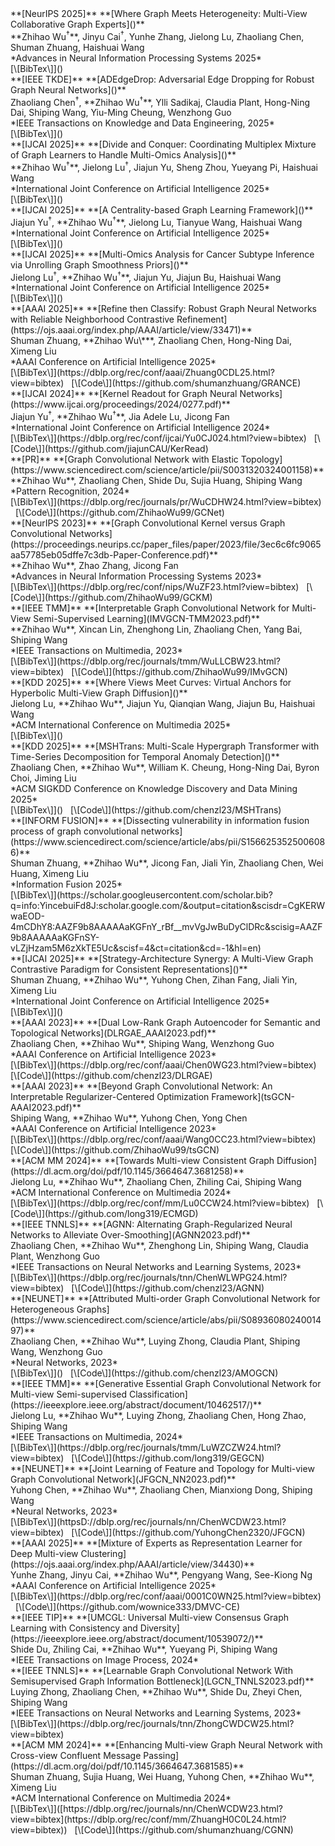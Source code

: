 <div class='paper-box'>
**[NeurIPS 2025]** **[Where Graph Meets Heterogeneity: Multi-View Collaborative Graph Experts]()**<br />
**Zhihao Wu<sup>†</sup>**, Jinyu Cai<sup>†</sup>, Yunhe Zhang, Jielong Lu, Zhaoliang Chen, Shuman Zhuang, Haishuai Wang <br />
*Advances in Neural Information Processing Systems 2025* <br />
[\[BibTex\]]()
</div>

<div class='paper-box'>
<div class='paper-box-text' markdown="1">
**[IEEE TKDE]** **[ADEdgeDrop: Adversarial Edge Dropping for Robust Graph Neural Networks]()**<br />
Zhaoliang Chen<sup>†</sup>, **Zhihao Wu<sup>†</sup>**, Ylli Sadikaj, Claudia Plant, Hong-Ning Dai, Shiping Wang, Yiu-Ming Cheung, Wenzhong Guo <br />
*IEEE Transactions on Knowledge and Data Engineering, 2025* <br />
[\[BibTex\]]()
</div></div>

<div class='paper-box'>
<div class='paper-box-text' markdown="1">
**[IJCAI 2025]** **[Divide and Conquer: Coordinating Multiplex Mixture of Graph Learners to Handle Multi-Omics Analysis]()**<br />
**Zhihao Wu<sup>†</sup>**, Jielong Lu<sup>†</sup>, Jiajun Yu, Sheng Zhou, Yueyang Pi, Haishuai Wang <br />
*International Joint Conference on Artificial Intelligence 2025* <br />
[\[BibTex\]]()
</div></div>

<div class='paper-box'>
<div class='paper-box-text' markdown="1">
**[IJCAI 2025]** **[A Centrality-based Graph Learning Framework]()**<br />
Jiajun Yu<sup>†</sup>, **Zhihao Wu<sup>†</sup>**, Jielong Lu, Tianyue Wang, Haishuai Wang <br />
*International Joint Conference on Artificial Intelligence 2025* <br />
[\[BibTex\]]()
</div></div>

<div class='paper-box'>
<div class='paper-box-text' markdown="1">
**[IJCAI 2025]** **[Multi-Omics Analysis for Cancer Subtype Inference via Unrolling Graph Smoothness Priors]()**<br />
Jielong Lu<sup>†</sup>, **Zhihao Wu<sup>†</sup>**, Jiajun Yu, Jiajun Bu, Haishuai Wang <br />
*International Joint Conference on Artificial Intelligence 2025* <br />
[\[BibTex\]]()
</div></div>

<div class='paper-box'>
<div class='paper-box-text' markdown="1">
**[AAAI 2025]** **[Refine then Classify: Robust Graph Neural Networks with Reliable Neighborhood Contrastive Refinement](https://ojs.aaai.org/index.php/AAAI/article/view/33471)**<br />
Shuman Zhuang, **Zhihao Wu\***, Zhaoliang Chen, Hong-Ning Dai, Ximeng Liu <br />
*AAAI Conference on Artificial Intelligence 2025* <br />
[\[BibTex\]](https://dblp.org/rec/conf/aaai/Zhuang0CDL25.html?view=bibtex) &nbsp; [\[Code\]](https://github.com/shumanzhuang/GRANCE)
</div></div>

<div class='paper-box'>
<div class='paper-box-text' markdown="1">
**[IJCAI 2024]** **[Kernel Readout for Graph Neural Networks](https://www.ijcai.org/proceedings/2024/0277.pdf)**<br />
Jiajun Yu<sup>†</sup>, **Zhihao Wu<sup>†</sup>**, Jia Adele Lu, Jicong Fan <br />
*International Joint Conference on Artificial Intelligence 2024* <br />
[\[BibTex\]](https://dblp.org/rec/conf/ijcai/Yu0CJ024.html?view=bibtex) &nbsp; [\[Code\]](https://github.com/jiajunCAU/KerRead)
</div></div>

<div class='paper-box'>
<div class='paper-box-text' markdown="1">
**[PR]** **[Graph Convolutional Network with Elastic Topology](https://www.sciencedirect.com/science/article/pii/S0031320324001158)**<br />
**Zhihao Wu**, Zhaoliang Chen, Shide Du, Sujia Huang, Shiping Wang <br />
*Pattern Recognition, 2024* <br />
[\[BibTex\]](https://dblp.org/rec/journals/pr/WuCDHW24.html?view=bibtex) &nbsp; [\[Code\]](https://github.com/ZhihaoWu99/GCNet)
</div></div>

<div class='paper-box'>
<div class='paper-box-text' markdown="1">
**[NeurIPS 2023]** **[Graph Convolutional Kernel versus Graph Convolutional Networks](https://proceedings.neurips.cc/paper_files/paper/2023/file/3ec6c6fc9065aa57785eb05dffe7c3db-Paper-Conference.pdf)**<br />
**Zhihao Wu**, Zhao Zhang, Jicong Fan <br />
*Advances in Neural Information Processing Systems 2023* <br />
[\[BibTex\]](https://dblp.org/rec/conf/nips/WuZF23.html?view=bibtex) &nbsp; [\[Code\]](https://github.com/ZhihaoWu99/GCKM)
</div></div>

<div class='paper-box'>
<div class='paper-box-text' markdown="1">
**[IEEE TMM]** **[Interpretable Graph Convolutional Network for Multi-View Semi-Supervised Learning](IMVGCN-TMM2023.pdf)**<br />
**Zhihao Wu**, Xincan Lin, Zhenghong Lin, Zhaoliang Chen, Yang Bai, Shiping Wang <br />
*IEEE Transactions on Multimedia, 2023* <br />
[\[BibTex\]](https://dblp.org/rec/journals/tmm/WuLLCBW23.html?view=bibtex) &nbsp; [\[Code\]](https://github.com/ZhihaoWu99/IMvGCN)
</div></div>

<div class='paper-box'>
<div class='paper-box-text' markdown="1">
**[KDD 2025]** **[Where Views Meet Curves: Virtual Anchors for Hyperbolic Multi-View Graph Diffusion]()**<br />
Jielong Lu, **Zhihao Wu**, Jiajun Yu, Qianqian Wang, Jiajun Bu, Haishuai Wang <br />
*ACM International Conference on Multimedia 2025* <br />
[\[BibTex\]]()
</div></div>

<div class='paper-box'>
<div class='paper-box-text' markdown="1">
**[KDD 2025]** **[MSHTrans: Multi-Scale Hypergraph Transformer with Time-Series Decomposition for Temporal Anomaly Detection]()**<br />
Zhaoliang Chen, **Zhihao Wu**, William K. Cheung, Hong-Ning Dai, Byron Choi, Jiming Liu <br />
*ACM SIGKDD Conference on Knowledge Discovery and Data Mining 2025* <br />
[\[BibTex\]]() &nbsp; [\[Code\]](https://github.com/chenzl23/MSHTrans)
</div></div>

<div class='paper-box'>
<div class='paper-box-text' markdown="1">
**[INFORM FUSION]** **[Dissecting vulnerability in information fusion process of graph convolutional networks](https://www.sciencedirect.com/science/article/abs/pii/S1566253525006086)**<br />
Shuman Zhuang, **Zhihao Wu**, Jicong Fan, Jiali Yin, Zhaoliang Chen, Wei Huang, Ximeng Liu <br />
*Information Fusion 2025* <br />
[\[BibTex\]](https://scholar.googleusercontent.com/scholar.bib?q=info:YincebuiFd8J:scholar.google.com/&output=citation&scisdr=CgKERWwaEOD-4mCDhY8:AAZF9b8AAAAAaKGFnY_rBf__mvVgJwBuDyClDRc&scisig=AAZF9b8AAAAAaKGFnSY-vLZjHzam5M6zXkTE5Uc&scisf=4&ct=citation&cd=-1&hl=en)
</div></div>

<div class='paper-box'>
<div class='paper-box-text' markdown="1">
**[IJCAI 2025]** **[Strategy-Architecture Synergy: A Multi-View Graph Contrastive Paradigm for Consistent Representations]()**<br />
Shuman Zhuang, **Zhihao Wu**, Yuhong Chen, Zihan Fang, Jiali Yin, Ximeng Liu <br />
*International Joint Conference on Artificial Intelligence 2025* <br />
[\[BibTex\]]()
</div></div>

<div class='paper-box'>
<div class='paper-box-text' markdown="1">
**[AAAI 2023]** **[Dual Low-Rank Graph Autoencoder for Semantic and Topological Networks](DLRGAE_AAAI2023.pdf)**<br />
Zhaoliang Chen, **Zhihao Wu**, Shiping Wang, Wenzhong Guo <br />
*AAAI Conference on Artificial Intelligence 2023* <br />
[\[BibTex\]](https://dblp.org/rec/conf/aaai/Chen0WG23.html?view=bibtex) &nbsp; [\[Code\]](https://github.com/chenzl23/DLRGAE)
</div></div>

<div class='paper-box'>
<div class='paper-box-text' markdown="1">
**[AAAI 2023]** **[Beyond Graph Convolutional Network: An Interpretable Regularizer-Centered Optimization Framework](tsGCN-AAAI2023.pdf)**<br />
Shiping Wang, **Zhihao Wu**, Yuhong Chen, Yong Chen <br />
*AAAI Conference on Artificial Intelligence 2023* <br />
[\[BibTex\]](https://dblp.org/rec/conf/aaai/Wang0CC23.html?view=bibtex) &nbsp; [\[Code\]](https://github.com/ZhihaoWu99/tsGCN)
</div></div>

<div class='paper-box'>
<div class='paper-box-text' markdown="1">
**[ACM MM 2024]** **[Towards Multi-view Consistent Graph Diffusion](https://dl.acm.org/doi/pdf/10.1145/3664647.3681258)**<br />
Jielong Lu, **Zhihao Wu**, Zhaoliang Chen, Zhiling Cai, Shiping Wang <br />
*ACM International Conference on Multimedia 2024* <br />
[\[BibTex\]](https://dblp.org/rec/conf/mm/Lu0CCW24.html?view=bibtex) &nbsp; [\[Code\]](https://github.com/long319/ECMGD)
</div></div>

<div class='paper-box'>
<div class='paper-box-text' markdown="1">
**[IEEE TNNLS]** **[AGNN: Alternating Graph-Regularized Neural Networks to Alleviate Over-Smoothing](AGNN2023.pdf)**<br />
Zhaoliang Chen, **Zhihao Wu**, Zhenghong Lin, Shiping Wang, Claudia Plant, Wenzhong Guo <br />
*IEEE Transactions on Neural Networks and Learning Systems, 2023* <br />
[\[BibTex\]](https://dblp.org/rec/journals/tnn/ChenWLWPG24.html?view=bibtex) &nbsp; [\[Code\]](https://github.com/chenzl23/AGNN)
</div></div>

<div class='paper-box'>
<div class='paper-box-text' markdown="1">
**[NEUNET]** **[Attributed Multi-order Graph Convolutional Network for Heterogeneous Graphs](https://www.sciencedirect.com/science/article/abs/pii/S0893608024001497)**<br />
Zhaoliang Chen, **Zhihao Wu**, Luying Zhong, Claudia Plant, Shiping Wang, Wenzhong Guo <br />
*Neural Networks, 2023* <br />
[\[BibTex\]]() &nbsp; [\[Code\]](https://github.com/chenzl23/AMOGCN)
</div></div>

<div class='paper-box'>
<div class='paper-box-text' markdown="1">
**[IEEE TMM]** **[Generative Essential Graph Convolutional Network for Multi-view Semi-supervised Classification](https://ieeexplore.ieee.org/abstract/document/10462517/)**<br />
Jielong Lu, **Zhihao Wu**, Luying Zhong, Zhaoliang Chen, Hong Zhao, Shiping Wang <br />
*IEEE Transactions on Multimedia, 2024* <br />
[\[BibTex\]](https://dblp.org/rec/journals/tmm/LuWZCZW24.html?view=bibtex) &nbsp; [\[Code\]](https://github.com/long319/GEGCN)
</div></div>

<div class='paper-box'>
<div class='paper-box-text' markdown="1">
**[NEUNET]** **[Joint Learning of Feature and Topology for Multi-view Graph Convolutional Network](JFGCN_NN2023.pdf)**<br />
Yuhong Chen, **Zhihao Wu**, Zhaoliang Chen, Mianxiong Dong, Shiping Wang <br />
*Neural Networks, 2023* <br />
[\[BibTex\]](httpsD://dblp.org/rec/journals/nn/ChenWCDW23.html?view=bibtex) &nbsp; [\[Code\]](https://github.com/YuhongChen2320/JFGCN)
</div></div>

<div class='paper-box'>
<div class='paper-box-text' markdown="1">
**[AAAI 2025]** **[Mixture of Experts as Representation Learner for Deep Multi-view Clustering](https://ojs.aaai.org/index.php/AAAI/article/view/34430)**<br />
Yunhe Zhang, Jinyu Cai, **Zhihao Wu**, Pengyang Wang, See-Kiong Ng <br />
*AAAI Conference on Artificial Intelligence 2025* <br />
[\[BibTex\]](https://dblp.org/rec/conf/aaai/0001C0WN25.html?view=bibtex) &nbsp; [\[Code\]](https://github.com/wownice333/DMVC-CE)
</div></div>

<div class='paper-box'>
<div class='paper-box-text' markdown="1">
**[IEEE TIP]** **[UMCGL: Universal Multi-view Consensus Graph Learning with Consistency and Diversity](https://ieeexplore.ieee.org/abstract/document/10539072/)**<br />
Shide Du, Zhiling Cai, **Zhihao Wu**, Yueyang Pi, Shiping Wang <br />
*IEEE Transactions on Image Process, 2024* <br />
</div></div>

<div class='paper-box'>
<div class='paper-box-text' markdown="1">
**[IEEE TNNLS]** **[Learnable Graph Convolutional Network With Semisupervised Graph Information Bottleneck](LGCN_TNNLS2023.pdf)**<br />
Luying Zhong, Zhaoliang Chen, **Zhihao Wu**, Shide Du, Zheyi Chen, Shiping Wang <br />
*IEEE Transactions on Neural Networks and Learning Systems, 2023* <br />
[\[BibTex\]](https://dblp.org/rec/journals/tnn/ZhongCWDCW25.html?view=bibtex)
</div></div>

<div class='paper-box'>
<div class='paper-box-text' markdown="1">
**[ACM MM 2024]** **[Enhancing Multi-view Graph Neural Network with Cross-view Confluent Message Passing](https://dl.acm.org/doi/pdf/10.1145/3664647.3681585)**<br />
Shuman Zhuang, Sujia Huang, Wei Huang, Yuhong Chen, **Zhihao Wu**, Ximeng Liu <br />
*ACM International Conference on Multimedia 2024* <br />
[\[BibTex\]]([https://dblp.org/rec/journals/nn/ChenWCDW23.html?view=bibtex](https://dblp.org/rec/conf/mm/ZhuangH0C0L24.html?view=bibtex)) &nbsp; [\[Code\]](https://github.com/shumanzhuang/CGNN)
</div></div>
